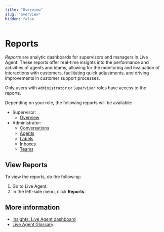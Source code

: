 ```yaml
---
title: "Overview" 
slug: "overview" 
hidden: false 
---
```


# Reports

_Reports_ are analytic dashboards for supervisors and managers in Live Agent. These reports offer real-time insights into the performance and activities of agents and teams, allowing for the monitoring and evaluation of interactions with customers, facilitating quick adjustments, and driving improvements in customer support processes.

Only users with `Administrator` or `Supervisor` roles have access to the reports.

Depending on your role, the following reports will be available:

- Supervisor:
    - [Overview](supervisor-overview.md)
- Administrator: 
    - [Conversations](admin/conversations.md)  
    - [Agents](admin/agents.md)
    - [Labels](admin/labels.md)
    - [Inboxes](admin/inboxes.md)
    - [Teams](admin/teams.md)

## View Reports

To view the reports, do the following:

1. Go to Live Agent.
2. In the left-side menu, click **Reports**.

## More information

- [Insights: Live Agent dashboard](../../insights/dashboard-live-agent.md)
- [Live Agent Glossary](../glossary.md)
